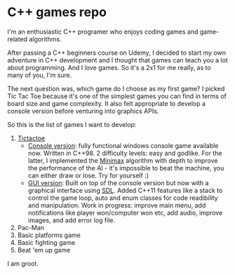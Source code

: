 # C++ games repo

I'm an enthusiastic C++ programer who enjoys coding games and game-related algorithms. 

After passing a C++ beginners course on Udemy, I decided to start my own adventure in C++ development and I thought 
that games can teach you a lot about programming. And I love games. So it's a 2x1 for me really, as to many of you, 
I'm sure.

The next question was, which game do I choose as my first game? I picked Tic Tac Toe because it's one of the simplest
games you can find in terms of board size and game complexity. It also felt appropriate to develop a console version before venturing into graphics APIs.

So this is the list of games I want to develop: 
1. [Tictactoe](https://en.wikipedia.org/wiki/Tic-tac-toe)
   * [Console version](https://github.com/amonteir/games/tree/master/tictactoe): fully functional windows console game available now. Written in C++98. 2 difficulty levels: easy and godlike. For the latter, I implemented the [Minimax](https://en.wikipedia.org/wiki/Minimax) algorithm with depth to improve the performance of the AI - it's impossible to beat the machine, you can either draw or lose. Try for yourself :)
   * [GUI version](https://github.com/amonteir/games/tree/master/tictactoe_gui): Built on top of the console version but now with a  graphical interface using [SDL](https://www.libsdl.org/). Added C++11 features like a stack to control the game loop, auto and enum classes for code readibility and manipulation. Work in progress: improve main menu, add notifications like player won/computer won etc, add audio, improve images, and add error log file.
2. Pac-Man
3. Basic platforms game
4. Basic fighting game
5. Beat 'em up game

I am groot.
